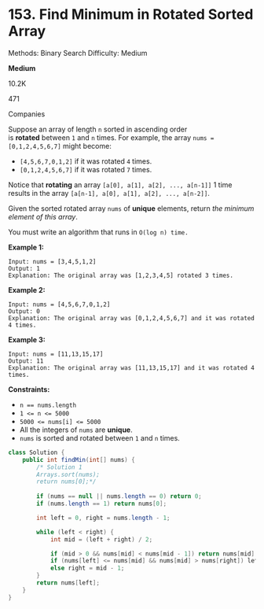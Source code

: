# 153. Find Minimum in Rotated Sorted Array

Methods: Binary Search
Difficulty: Medium

**Medium**

10.2K

471

Companies

Suppose an array of length `n` sorted in ascending order is **rotated** between `1` and `n` times. For example, the array `nums = [0,1,2,4,5,6,7]` might become:

- `[4,5,6,7,0,1,2]` if it was rotated `4` times.
- `[0,1,2,4,5,6,7]` if it was rotated `7` times.

Notice that **rotating** an array `[a[0], a[1], a[2], ..., a[n-1]]` 1 time results in the array `[a[n-1], a[0], a[1], a[2], ..., a[n-2]]`.

Given the sorted rotated array `nums` of **unique** elements, return *the minimum element of this array*.

You must write an algorithm that runs in `O(log n) time.`

**Example 1:**

```
Input: nums = [3,4,5,1,2]
Output: 1
Explanation: The original array was [1,2,3,4,5] rotated 3 times.

```

**Example 2:**

```
Input: nums = [4,5,6,7,0,1,2]
Output: 0
Explanation: The original array was [0,1,2,4,5,6,7] and it was rotated 4 times.

```

**Example 3:**

```
Input: nums = [11,13,15,17]
Output: 11
Explanation: The original array was [11,13,15,17] and it was rotated 4 times.

```

**Constraints:**

- `n == nums.length`
- `1 <= n <= 5000`
- `5000 <= nums[i] <= 5000`
- All the integers of `nums` are **unique**.
- `nums` is sorted and rotated between `1` and `n` times.

```java
class Solution {
    public int findMin(int[] nums) {
        /* Solution 1
        Arrays.sort(nums);
        return nums[0];*/
        
        if (nums == null || nums.length == 0) return 0;
        if (nums.length == 1) return nums[0];

        int left = 0, right = nums.length - 1;

        while (left < right) {
            int mid = (left + right) / 2;

            if (mid > 0 && nums[mid] < nums[mid - 1]) return nums[mid];//比前一位小就是最小
            if (nums[left] <= nums[mid] && nums[mid] > nums[right]) left = mid + 1;//用左右借去比較
            else right = mid - 1;
        }
        return nums[left];
    }
}
```